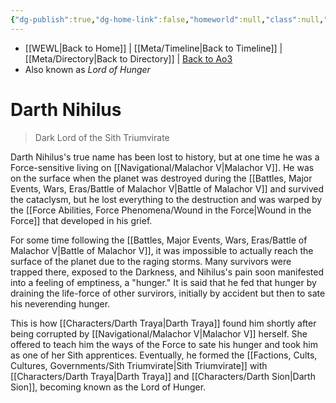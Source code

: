 ```yaml
---
{"dg-publish":true,"dg-home-link":false,"homeworld":null,"class":null,"status":null,"rank":null,"aliases":[],"tags":["character","fallenjedi sith","forcesensitive","sithtrio"],"permalink":"/characters/darth-nihilus/","dgHomeLink":false,"dgPassFrontmatter":true}
---
```


- [[WEWL\|Back to Home]] | [[Meta/Timeline\|Back to Timeline]] | [[Meta/Directory\|Back to Directory]] | [Back to Ao3](https://archiveofourown.org/works/19334440/chapters/45992584)
- Also known as *Lord of Hunger*

# Darth Nihilus
>Dark Lord of the Sith Triumvirate

Darth Nihilus's true name has been lost to history, but at one time he was a Force-sensitive living on [[Navigational/Malachor V\|Malachor V]]. He was on the surface when the planet was destroyed during the [[Battles, Major Events, Wars, Eras/Battle of Malachor V\|Battle of Malachor V]] and survived the cataclysm, but he lost everything to the destruction and was warped by the [[Force Abilities, Force Phenomena/Wound in the Force\|Wound in the Force]] that developed in his grief. 

For some time following the [[Battles, Major Events, Wars, Eras/Battle of Malachor V\|Battle of Malachor V]], it was impossible to actually reach the surface of the planet due to the raging storms. Many survivors were trapped there, exposed to the Darkness, and Nihilus's pain soon manifested into a feeling of emptiness, a "hunger." It is said that he fed that hunger by draining the life-force of other survirors, initially by accident but then to sate his neverending hunger. 

This is how [[Characters/Darth Traya\|Darth Traya]] found him shortly after being corrupted by [[Navigational/Malachor V\|Malachor V]] herself. She offered to teach him the ways of the Force to sate his hunger and took him as one of her Sith apprentices. Eventually, he formed the [[Factions, Cults, Cultures, Governments/Sith Triumvirate\|Sith Triumvirate]] with [[Characters/Darth Traya\|Darth Traya]] and [[Characters/Darth Sion\|Darth Sion]], becoming known as the Lord of Hunger. 